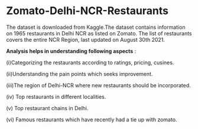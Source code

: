 # Zomato-Delhi-NCR-Restaurants

The dataset is downloaded from Kaggle.The dataset contains information on 1965 restaurants in Delhi NCR as listed on Zomato. The list of restaurants covers the entire NCR Region, last updated on August 30th 2021.

**Analysis helps in understanding following aspects** :

(i)Categorizing the restaurants according to ratings, pricing, cusines.

(ii)Understanding the pain points which seeks improvement.

(iii)The region of Delhi-NCR where new restaurants should be incorporated.

(iv) Top restaurants in different localities.

(v) Top restaurant chains in Delhi.

(vi) Famous restaurants which have recently had a tie up with zomato.
